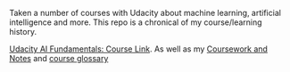 Taken a number of courses with Udacity about machine learning, artificial intelligence and more. This repo is a chronical of my course/learning history. 

[Udacity AI Fundamentals: Course Link](https://www.udacity.com/course/ai-fundamentals--ud099?bsft_aaid=affd8710-61ff-4001-baca-1d4a7303381d&bsft_eid=ad60985b-18d9-30b1-f123-34893b099da5&utm_campaign=acq_100_2021-05-11_ud099_ai-fundamentals_globa). As well as my [Coursework and Notes](https://github.com/EO4wellness/leary-leerie/blob/master/AI-ML-topics/AI-Fundamentals.md)  and [course glossary](https://github.com/EO4wellness/leary-leerie/blob/master/AI-ML-topics/glossary.md)
